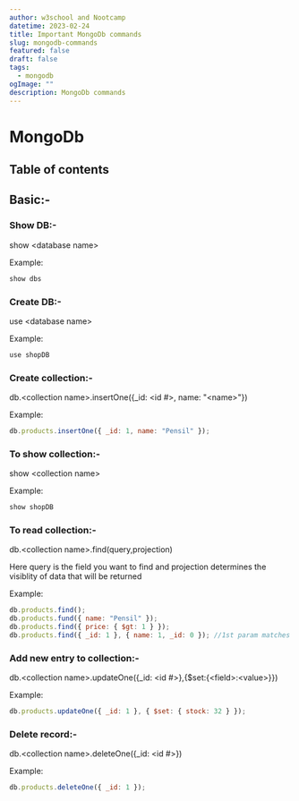 ```yaml
---
author: w3school and Nootcamp
datetime: 2023-02-24
title: Important MongoDb commands
slug: mongodb-commands
featured: false
draft: false
tags:
  - mongodb
ogImage: ""
description: MongoDb commands
---
```


# MongoDb

## Table of contents

## Basic:-

### Show DB:-

show &lt;database name&gt;

Example:

```js
show dbs
```

### Create DB:-

use &lt;database name&gt;

Example:

```js
use shopDB
```

### Create collection:-

db.&lt;collection name&gt;.insertOne({\_id: &lt;id #&gt;, name: "&lt;name&gt;"})

Example:

```js
db.products.insertOne({ _id: 1, name: "Pensil" });
```

### To show collection:-

show &lt;collection name&gt;

Example:

```js
show shopDB
```

### To read collection:-

db.&lt;collection name&gt;.find(query,projection)

Here query is the field you want to find and projection determines the visiblity of data that will be returned

Example:

```js
db.products.find();
db.products.fund({ name: "Pensil" });
db.products.find({ price: { $gt: 1 } });
db.products.find({ _id: 1 }, { name: 1, _id: 0 }); //1st param matches the record, in 2nd param, 1 means show and 0 don't show
```

### Add new entry to collection:-

db.&lt;collection name&gt;.updateOne({\_id: &lt;id #&gt;},{$set:{&lt;field&gt;:&lt;value&gt;}})

Example:

```js
db.products.updateOne({ _id: 1 }, { $set: { stock: 32 } });
```

### Delete record:-

db.&lt;collection name&gt;.deleteOne({\_id: &lt;id #&gt;})

Example:

```js
db.products.deleteOne({ _id: 1 });
```

